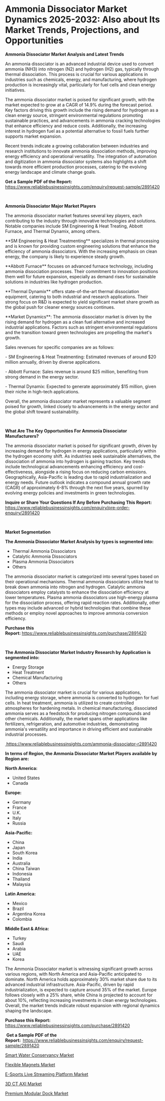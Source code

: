 <p><h1>Ammonia Dissociator Market Dynamics 2025-2032: Also about Its Market Trends, Projections, and Opportunities</h1></p><p><strong>Ammonia Dissociator Market Analysis and Latest Trends</strong></p>
<p><p>An ammonia dissociator is an advanced industrial device used to convert ammonia (NH3) into nitrogen (N2) and hydrogen (H2) gas, typically through thermal dissociation. This process is crucial for various applications in industries such as chemicals, energy, and manufacturing, where hydrogen production is increasingly vital, particularly for fuel cells and clean energy initiatives.</p><p>The ammonia dissociator market is poised for significant growth, with the market expected to grow at a CAGR of 14.9% during the forecast period. Key factors driving this growth include the rising demand for hydrogen as a clean energy source, stringent environmental regulations promoting sustainable practices, and advancements in ammonia cracking technologies that enhance efficiency and reduce costs. Additionally, the increasing interest in hydrogen fuel as a potential alternative to fossil fuels further supports market expansion.</p><p>Recent trends indicate a growing collaboration between industries and research institutions to innovate ammonia dissociation methods, improving energy efficiency and operational versatility. The integration of automation and digitization in ammonia dissociator systems also highlights a shift towards more efficient production processes, catering to the evolving energy landscape and climate change goals.</p></p>
<p><strong>Get a Sample PDF of the Report:&nbsp;</strong> <a href="https://www.reliablebusinessinsights.com/enquiry/request-sample/2891420?utm_campaign=1837&utm_medium=2&utm_source=Github&utm_content=ia&utm_term=14032025&utm_id=ammonia-dissociator">https://www.reliablebusinessinsights.com/enquiry/request-sample/2891420</a></p>
<p>&nbsp;</p>
<p><strong>Ammonia Dissociator Major Market Players</strong></p>
<p><p>The ammonia dissociator market features several key players, each contributing to the industry through innovative technologies and solutions. Notable companies include SM Engineering & Heat Treating, Abbott Furnace, and Thermal Dynamix, among others. </p><p>**SM Engineering & Heat Treatmenting** specializes in thermal processing and is known for providing custom engineering solutions that enhance the efficiency of ammonia dissociators. With the increasing emphasis on clean energy, the company is likely to experience steady growth.</p><p>**Abbott Furnace** focuses on advanced furnace technology, including ammonia dissociation processes. Their commitment to innovation positions them well for future expansion, especially as demand rises for sustainable solutions in industries like hydrogen production.</p><p>**Thermal Dynamix** offers state-of-the-art thermal dissociation equipment, catering to both industrial and research applications. Their strong focus on R&D is expected to yield significant market share growth as the global push for cleaner energy sources continues.</p><p>**Market Dynamics**: The ammonia dissociator market is driven by the rising demand for hydrogen as a clean fuel alternative and increased industrial applications. Factors such as stringent environmental regulations and the transition toward green technologies are propelling the market's growth.</p><p>Sales revenues for specific companies are as follows:</p><p>- SM Engineering & Heat Treatmenting: Estimated revenues of around $20 million annually, driven by diverse applications.</p><p>- Abbott Furnace: Sales revenue is around $25 million, benefiting from strong demand in the energy sector.</p><p>- Thermal Dynamix: Expected to generate approximately $15 million, given their niche in high-tech applications.</p><p>Overall, the ammonia dissociator market represents a valuable segment poised for growth, linked closely to advancements in the energy sector and the global shift toward sustainability.</p></p>
<p>&nbsp;</p>
<p><strong>What Are The Key Opportunities For Ammonia Dissociator Manufacturers?</strong></p>
<p><p>The ammonia dissociator market is poised for significant growth, driven by increasing demand for hydrogen in energy applications, particularly within the hydrogen economy shift. As industries seek sustainable alternatives, the dissociation of ammonia into hydrogen is gaining traction. Key trends include technological advancements enhancing efficiency and cost-effectiveness, alongside a rising focus on reducing carbon emissions. Geographically, Asia-Pacific is leading due to rapid industrialization and energy needs. Future outlook indicates a compound annual growth rate (CAGR) of approximately 6-8% through the next five years, spurred by evolving energy policies and investments in green technologies.</p></p>
<p><strong>Inquire or Share Your Questions If Any Before Purchasing This Report:</strong> <a href="https://www.reliablebusinessinsights.com/enquiry/pre-order-enquiry/2891420?utm_campaign=1837&utm_medium=2&utm_source=Github&utm_content=ia&utm_term=14032025&utm_id=ammonia-dissociator">https://www.reliablebusinessinsights.com/enquiry/pre-order-enquiry/2891420</a></p>
<p>&nbsp;</p>
<p><strong>Market Segmentation</strong></p>
<p><strong>The Ammonia Dissociator Market Analysis by types is segmented into:</strong></p>
<p><ul><li>Thermal Ammonia Dissociators</li><li>Catalytic Ammonia Dissociators</li><li>Plasma Ammonia Dissociators</li><li>Others</li></ul></p>
<p><p>The ammonia dissociator market is categorized into several types based on their operational mechanisms. Thermal ammonia dissociators utilize heat to break down ammonia into nitrogen and hydrogen. Catalytic ammonia dissociators employ catalysts to enhance the dissociation efficiency at lower temperatures. Plasma ammonia dissociators use high-energy plasma for the dissociation process, offering rapid reaction rates. Additionally, other types may include advanced or hybrid technologies that combine these methods or employ novel approaches to improve ammonia conversion efficiency.</p></p>
<p><strong>Purchase this Report:&nbsp;</strong><a href="https://www.reliablebusinessinsights.com/purchase/2891420?utm_campaign=1837&utm_medium=2&utm_source=Github&utm_content=ia&utm_term=14032025&utm_id=ammonia-dissociator">https://www.reliablebusinessinsights.com/purchase/2891420</a></p>
<p>&nbsp;</p>
<p><strong>The Ammonia Dissociator Market Industry Research by Application is segmented into:</strong></p>
<p><ul><li>Energy Storage</li><li>Heat Treatment</li><li>Chemical Manufacturing</li><li>Others</li></ul></p>
<p><p>The ammonia dissociator market is crucial for various applications, including energy storage, where ammonia is converted to hydrogen for fuel cells. In heat treatment, ammonia is utilized to create controlled atmospheres for hardening metals. In chemical manufacturing, dissociated ammonia serves as a feedstock for producing nitrogen compounds and other chemicals. Additionally, the market spans other applications like fertilizers, refrigeration, and automotive industries, demonstrating ammonia's versatility and importance in driving efficient and sustainable industrial processes.</p></p>
<p><a href="https://www.reliablebusinessinsights.com/ammonia-dissociator-r2891420?utm_campaign=1837&utm_medium=2&utm_source=Github&utm_content=ia&utm_term=14032025&utm_id=ammonia-dissociator">&nbsp;https://www.reliablebusinessinsights.com/ammonia-dissociator-r2891420</a></p>
<p><strong>In terms of Region, the Ammonia Dissociator Market Players available by Region are:</strong></p>
<p>
    <p> <strong> North America: </strong>
        <ul>
            <li>United States</li>
            <li>Canada</li>
        </ul>
        </p> 
    <p> <strong> Europe: </strong>
        <ul>
            <li>Germany</li>
            <li>France</li>
            <li>U.K.</li>
            <li>Italy</li>
            <li>Russia</li>
        </ul>
        </p> 
    <p> <strong> Asia-Pacific: </strong>
        <ul>
            <li>China</li>
            <li>Japan</li>
            <li>South Korea</li>
            <li>India</li>
            <li>Australia</li>
            <li>China Taiwan</li>
            <li>Indonesia</li>
            <li>Thailand</li>
            <li>Malaysia</li>
        </ul>
        </p> 
    <p> <strong> Latin America: </strong>
        <ul>
            <li>Mexico</li>
            <li>Brazil</li>
            <li>Argentina Korea</li>
            <li>Colombia</li>
        </ul>
        </p> 
    <p> <strong> Middle East & Africa: </strong>
        <ul>
            <li>Turkey</li>
            <li>Saudi</li>
            <li>Arabia</li>
            <li>UAE</li>
            <li>Korea</li>
        </ul>
    </p>
    </p>
<p><p>The Ammonia Dissociator market is witnessing significant growth across various regions, with North America and Asia-Pacific anticipated to dominate. North America holds approximately 30% market share due to its advanced industrial infrastructure. Asia-Pacific, driven by rapid industrialization, is expected to capture around 35% of the market. Europe follows closely with a 25% share, while China is projected to account for about 10%, reflecting increasing investments in clean energy technologies. Overall, the market trends indicate robust expansion with regional dynamics shaping the landscape.</p></p>
<p><strong>Purchase this Report: </strong><a href="https://www.reliablebusinessinsights.com/purchase/2891420?utm_campaign=1837&utm_medium=2&utm_source=Github&utm_content=ia&utm_term=14032025&utm_id=ammonia-dissociator">https://www.reliablebusinessinsights.com/purchase/2891420</a></p>
<p>&nbsp;<strong>Get a Sample PDF of the Report:&nbsp;&nbsp;</strong><a href="https://www.reliablebusinessinsights.com/enquiry/request-sample/2891420?utm_campaign=1837&utm_medium=2&utm_source=Github&utm_content=ia&utm_term=14032025&utm_id=ammonia-dissociator">https://www.reliablebusinessinsights.com/enquiry/request-sample/2891420</a></p>
<p><strong></strong></p>
<p><p><a href="https://github.com/keohannchavo/Market-Research-Report-List-1/blob/main/smart-water-conservancy-market.md?utm_campaign=1837&utm_medium=2&utm_source=Github&utm_content=ia&utm_term=14032025&utm_id=ammonia-dissociator">Smart Water Conservancy Market</a></p><p><a href="https://github.com/elroddrewspm/Market-Research-Report-List-1/blob/main/flexible-magnets-market.md?utm_campaign=1837&utm_medium=2&utm_source=Github&utm_content=ia&utm_term=14032025&utm_id=ammonia-dissociator">Flexible Magnets Market</a></p><p><a href="https://github.com/helmeludu/Market-Research-Report-List-1/blob/main/e-sports-live-streaming-platform-market.md?utm_campaign=1837&utm_medium=2&utm_source=Github&utm_content=ia&utm_term=14032025&utm_id=ammonia-dissociator">E-Sports Live Streaming Platform Market</a></p><p><a href="https://github.com/dukerghostki/Market-Research-Report-List-1/blob/main/3d-ct-axi-market.md?utm_campaign=1837&utm_medium=2&utm_source=Github&utm_content=ia&utm_term=14032025&utm_id=ammonia-dissociator">3D CT AXI Market</a></p><p><a href="https://github.com/baheraennika/Market-Research-Report-List-1/blob/main/premium-modular-dock-market.md?utm_campaign=1837&utm_medium=2&utm_source=Github&utm_content=ia&utm_term=14032025&utm_id=ammonia-dissociator">Premium Modular Dock Market</a></p></p>